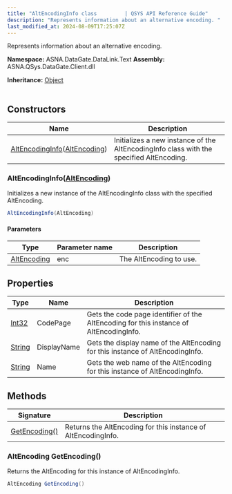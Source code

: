 ```yaml
---
title: "AltEncodingInfo class         | QSYS API Reference Guide"
description: "Represents information about an alternative encoding. "
last_modified_at: 2024-08-09T17:25:07Z
---
```


Represents information about an alternative encoding.

**Namespace:** ASNA.DataGate.DataLink.Text
**Assembly:** ASNA.QSys.DataGate.Client.dll

**Inheritance:** [Object](https://docs.microsoft.com/en-us/dotnet/api/system.object)
<br>
<br>

## Constructors

| Name | Description |
| --- | --- |
| [AltEncodingInfo](#altencodinginfoaltencoding)([AltEncoding](/reference/datagate/datagate-data-link/alt-encoding.html)) | Initializes a new instance of the AltEncodingInfo class with the specified AltEncoding.

### AltEncodingInfo([AltEncoding](/reference/datagate/datagate-data-link/alt-encoding.html))

Initializes a new instance of the AltEncodingInfo class with the specified AltEncoding.

```cs
AltEncodingInfo(AltEncoding)
```

#### Parameters

| Type | Parameter name | Description
| --- | --- | ---
| [AltEncoding](/reference/datagate/datagate-data-link/alt-encoding.html) | enc | The AltEncoding to use.

## Properties

| Type | Name | Description
| --- | --- | --- 
| [Int32](https://learn.microsoft.com/en-us/dotnet/csharp/language-reference/builtin-types/integral-numeric-types) | CodePage | Gets the code page identifier of the AltEncoding for this instance of AltEncodingInfo. |
| [String](https://learn.microsoft.com/en-us/dotnet/api/system.string?view=net-8.0) | DisplayName | Gets the display name of the AltEncoding for this instance of AltEncodingInfo. |
| [String](https://learn.microsoft.com/en-us/dotnet/api/system.string?view=net-8.0) | Name | Gets the web name of the AltEncoding for this instance of AltEncodingInfo. |

## Methods

| Signature | Description |
| --- | --- |
| [GetEncoding()](#altencoding-getencoding) | Returns the AltEncoding for this instance of AltEncodingInfo.

### AltEncoding GetEncoding()

Returns the AltEncoding for this instance of AltEncodingInfo.

```cs
AltEncoding GetEncoding()
```
